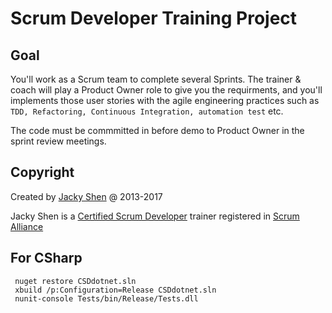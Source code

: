 Scrum Developer Training Project
================================


## Goal

You'll work as a Scrum team to complete several Sprints. The trainer & coach will play a Product Owner role to give you the requirments, and you'll implements those user stories with the agile engineering practices such as `TDD, Refactoring, Continuous Integration, automation test` etc.

The code must be commmitted in before demo to Product Owner in the sprint review meetings.




## Copyright

Created by [Jacky Shen](http://www.jackyshen.com) @ 2013-2017

Jacky Shen is a [Certified Scrum Developer](www.uperform.cn) trainer registered in [Scrum Alliance](scrumalliance.org)

## For CSharp

     nuget restore CSDdotnet.sln
     xbuild /p:Configuration=Release CSDdotnet.sln
     nunit-console Tests/bin/Release/Tests.dll

